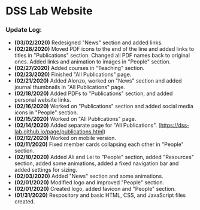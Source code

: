 # DSS Lab Website

### Update Log:
- **(03/02/2020)** Redesigned "News" section and added links.
- **(02/28/2020)** Moved PDF icons to the end of the line and added links to titles in "Publications" section. Changed all PDF names back to original ones.
                   Added links and animation to images in "People" section.
- **(02/27/2020)** Added courses in "Teaching" section.
- **(02/23/2020)** Finished "All Publications" page.
- **(02/21/2020)** Added Alonzo, worked on "News" section and added journal thumbnails in "All Publications" page.
- **(02/18/2020)** Added PDFs to "Publications" section, and added personal website links.
- **(02/16/2020)** Worked on "Publications" section and added social media icons in "People" section.
- **(02/15/2020)** Worked on "All Publications" page.
- **(02/14/2020)** Added separate page for "All Publications". (https://dss-lab.github.io/page/publications.html)
- **(02/12/2020)** Worked on mobile version.
- **(02/11/2020)** Fixed member cards collapsing each other in "People" section.
- **(02/10/2020)** Added Ali and Lei to "People" section, added "Resources" section, added some animations, added a fixed navigation bar and added settings for sizing.
- **(02/03/2020)** Added "News" section and some animations.
- **(02/01/2020)** Modified logo and improved "People" section.
- **(02/01/2020)** Created logo, added favicon and "People" section.
- **(01/31/2020)** Respository and basic HTML, CSS, and JavaScript files created.

